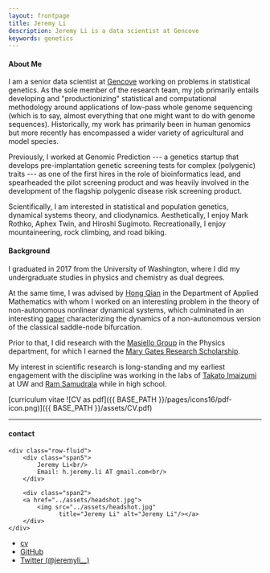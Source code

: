 ```yaml
---
layout: frontpage
title: Jeremy Li
description: Jeremy Li is a data scientist at Gencove
keywords: genetics
---
```


#### About Me

I am a senior data scientist at <a href="https://gencove.com/">Gencove</a> working on problems in statistical genetics.
As the sole member of the research team, my job primarily entails developing and "productionizing" statistical and computational methodology around applications of low-pass whole genome sequencing (which is to say, almost everything that one might want to do with genome sequences). 
Historically, my work has primarily been in human genomics but more recently has encompassed a wider variety of agricultural and model species. 

Previously, I worked at Genomic Prediction --- a genetics startup that develops pre-implantation genetic screening tests for complex (polygenic) traits --- as one of the first hires in the role of bioinformatics lead, and spearheaded the pilot screening product and was heavily involved in the development of the flagship polygenic disease risk screening product.

Scientifically, I am interested in statistical and  population genetics, dynamical systems theory, and cliodynamics.
Aesthetically, I enjoy Mark Rothko, Aphex Twin, and Hiroshi Sugimoto. 
Recreationally, I enjoy mountaineering, rock climbing, and road biking. 

#### Background

I graduated in 2017 from the University of Washington, where I did my undergraduate studies in physics and chemistry as dual degrees.

At the same time, I was advised by <a href="http://faculty.washington.edu/hqian/">Hong Qian</a> in the Department of Applied Mathematics with whom I worked on an interesting problem in the theory of non-autonomous nonlinear dynamical systems, which culminated in an interesting <a href="https://pubmed.ncbi.nlm.nih.gov/31700198/">paper</a> characterizing the dynamics of a non-autonomous version of the classical saddle-node bifurcation.

Prior to that, I did research with the <a href="http://faculty.washington.edu/masiello/Masiello_Group_Website/Home.html">Masiello Group</a> in the Physics department, for which I earned the <a href="https://expd.uw.edu/mge/apply/research/">Mary Gates Research Scholarship</a>.

My interest in scientific research is long-standing and my earliest engagement with the discipline was working in the labs of <a href="http://faculty.washington.edu/takato/">Takato Imaizumi</a> at UW and <a href="http://compbio.buffalo.edu/">Ram Samudrala</a> while in high school. 


[curriculum vitae ![CV as pdf]({{ BASE_PATH }}/pages/icons16/pdf-icon.png)]({{ BASE_PATH }}/assets/CV.pdf)<br/>


---


<div class="container">
<h4><a name="contact"></a>contact</h4>

    <div class="row-fluid">
        <div class="span5">
            Jeremy Li<br/>
            Email: h.jeremy.li AT gmail.com<br/>
        </div>

        <div class="span2">
        <a href="../assets/headshot.jpg">
            <img src="../assets/headshot.jpg"
                  title="Jeremy Li" alt="Jeremy Li"/></a>
        </div>
    </div>
</div>

<div class="navbar">
  <div class="navbar-inner">
      <ul class="nav">
          <li><a href="{{ BASE_PATH }}/assets/CV.pdf">cv</a></li>
          <li><a href="https://github.com/hjeremyli">GitHub</a></li>
          <li><a href="https://twitter.com/jeremyli__">Twitter (@jeremyli__)</a></li>
      </ul>
  </div>
</div>
